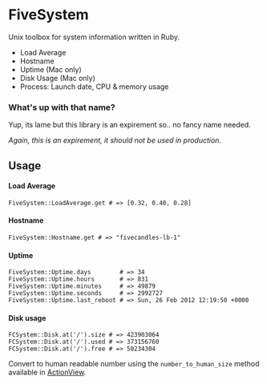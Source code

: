 # FiveSystem
Unix toolbox for system information written in Ruby.

* Load Average
* Hostname
* Uptime (Mac only)
* Disk Usage (Mac only)
* Process: Launch date, CPU & memory usage

### What's up with that name?

Yup, its lame but this library is an expirement so.. no fancy name needed.

*Again, this is an expirement, it should not be used in production.*

## Usage

#### Load Average

    FiveSystem::LoadAverage.get # => [0.32, 0.40, 0.28]

#### Hostname

    FiveSystem::Hostname.get # => "fivecandles-lb-1"

#### Uptime

    FiveSystem::Uptime.days        # => 34
    FiveSystem::Uptime.hours       # => 831
    FiveSystem::Uptime.minutes     # => 49879
    FiveSystem::Uptime.seconds     # => 2992727
    FiveSystem::Uptime.last_reboot # => Sun, 26 Feb 2012 12:19:50 +0000

#### Disk usage

    FCSystem::Disk.at('/').size # => 423903064
    FCSystem::Disk.at('/').used # => 373156760
    FCSystem::Disk.at('/').free # => 50234304

Convert to human readable number using the `number_to_human_size` method available in [ActionView](http://api.rubyonrails.org/classes/ActionView/Helpers/NumberHelper.html#method-i-number_to_human_size).

